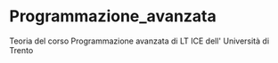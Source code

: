 # Programmazione_avanzata
Teoria del corso Programmazione avanzata di LT ICE dell' Università di Trento
